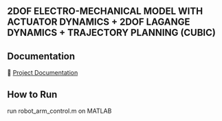 ## 2DOF ELECTRO-MECHANICAL MODEL WITH ACTUATOR DYNAMICS + 2DOF LAGANGE DYNAMICS + TRAJECTORY PLANNING (CUBIC)

## Documentation

📄 [Project Documentation](https://drive.google.com/file/d/1rB9-g-la9XcG7sdrjwm_-4NE3y8g5vwD/view?usp=sharing)

## How to Run

run robot_arm_control.m on MATLAB
